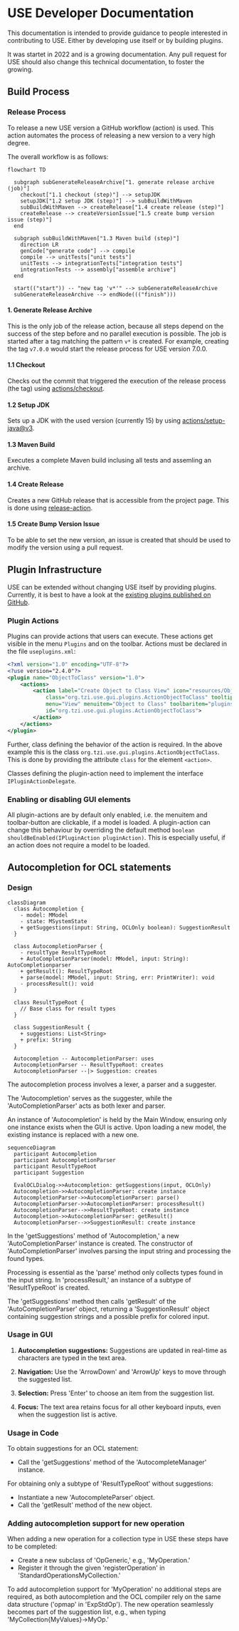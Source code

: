 # USE Developer Documentation

This documentation is intended to provide guidance to people interested
in contributing to USE. Either by developing use itself or by building plugins.

It was startet in 2022 and is a growing documentation. Any pull request for USE should
also change this technical documentation, to foster the growing.

## Build Process

### Release Process

To release a new USE version a GitHub workflow (action) is used.
This action automates the process of releasing a new version to a very high degree.

The overall workflow is as follows:

```mermaid
flowchart TD
  
  subgraph subGenerateReleaseArchive["1. generate release archive (job)"]
    checkout["1.1 checkout (step)"] --> setupJDK
    setupJDK["1.2 setup JDK (step)"] --> subBuildWithMaven
    subBuildWithMaven --> createRelease["1.4 create release (step)"]
    createRelease --> createVersionIssue["1.5 create bump version issue (step)"]
  end

  subgraph subBuildWithMaven["1.3 Maven build (step)"]
    direction LR
    genCode["generate code"] --> compile
    compile --> unitTests["unit tests"]
    unitTests --> integrationTests["integration tests"]
    integrationTests --> assembly["assemble archive"]
  end

  start(("start")) -- "new tag 'v*'" --> subGenerateReleaseArchive
  subGenerateReleaseArchive --> endNode((("finish")))
```

#### 1. Generate Release Archive

This is the only job of the release action, because all steps depend on the success of the step before and no parallel execution is possible. The job is started after a tag matching the pattern `v*` is created. For example, creating the tag `v7.0.0` would start the release process for USE version 7.0.0.

#### 1.1 Checkout

Checks out the commit that triggered the execution of the release process (the tag) using [actions/checkout](https://github.com/actions/checkout).

#### 1.2 Setup JDK

Sets up a JDK with the used version (currently 15) by using [actions/setup-java@v3](https://github.com/actions/setup-java).

#### 1.3 Maven Build

Executes a complete Maven build inclusing all tests and assemling an archive.

#### 1.4 Create Release

Creates a new GitHub release that is accessible from the project page.
This is done using [release-action](https://github.com/ncipollo/release-action).

#### 1.5 Create Bump Version Issue

To be able to set the new version, an issue is created that should be used to modify the version using a pull request.

## Plugin Infrastructure

USE can be extended without changing USE itself by providing plugins.
Currently, it is best to have a look at the
[existing plugins published on GitHub](https://github.com/useocl/use_plugins).

### Plugin Actions

Plugins can provide actions that users can execute. These actions get visible in the menu `Plugins` and 
on the toolbar. Actions must be declared in the file `useplugins.xml`:

```xml
<?xml version="1.0" encoding="UTF-8"?>
<?use version="2.4.0"?>
<plugin name="ObjectToClass" version="1.0">
    <actions>
		<action label="Create Object to Class View" icon="resources/ObjectToClassView.gif"
			class="org.tzi.use.gui.plugins.ActionObjectToClass" tooltip="Create Object to Class View"
			menu="View" menuitem="Object to Class" toolbaritem="plugins"
			id="org.tzi.use.gui.plugins.ActionObjectToClass">
		</action>
	</actions>
</plugin>
```

Further, class defining the behavior of the action is required. In the above example this is the class
`org.tzi.use.gui.plugins.ActionObjectToClass`. This is done by providing the attribute `class` for the
element `<action>`.

Classes defining the plugin-action need to implement the interface `IPluginActionDelegate`.

### Enabling or disabling GUI elements

All plugin-actions are by default only enabled, i.e. the menuitem and toolbar-button are clickable, if
a model is loaded. A plugin-action can change this behaviour by overriding the default method
```boolean shouldBeEnabled(IPluginAction pluginAction)```.
This is especially useful, if an action does not require a model to be loaded.  

## Autocompletion for OCL statements

### Design

```mermaid
classDiagram
  class Autocompletion {
    - model: MModel
    - state: MSystemState
    + getSuggestions(input: String, OCLOnly boolean): SuggestionResult
  }

  class AutocompletionParser {
    - resultType ResultTypeRoot
    + AutoCompletionParser(model: MModel, input: String): AutoCompletionparser
    + getResult(): ResultTypeRoot
    + parse(model: MModel, input: String, err: PrintWriter): void
    - processResult(): void
  }

  class ResultTypeRoot {
    // Base class for result types
  }

  class SuggestionResult {
    + suggestions: List<String>
    + prefix: String
  }

  Autocompletion -- AutocompletionParser: uses
  AutocompletionParser -- ResultTypeRoot: creates
  AutocompletionParser --|> Suggestion: creates

```

The autocompletion process involves a lexer, a parser and a suggester.

The 'Autocompletion' serves as the suggester, while the 'AutoCompletionParser' acts as both lexer and parser.

An instance of 'Autocompletion' is held by the Main Window, ensuring only one instance exists when the GUI is active. Upon loading a new model, the existing instance is replaced with a new one.

```mermaid
sequenceDiagram
  participant Autocompletion
  participant AutocompletionParser
  participant ResultTypeRoot
  participant Suggestion

  EvalOCLDialog->>Autocompletion: getSuggestions(input, OCLOnly)
  Autocompletion->>AutocompletionParser: create instance
  AutocompletionParser->>AutocompletionParser: parse()
  AutocompletionParser->>AutocompletionParser: processResult()
  AutocompletionParser-->>ResultTypeRoot: create instance
  Autocompletion->>AutocompletionParser: getResult()
  AutocompletionParser-->>SuggestionResult: create instance
```

In the 'getSuggestions' method of 'Autocompletion,' a new 'AutoCompletionParser' instance is created. The constructor of 'AutoCompletionParser' involves parsing the input string and processing the found types.

Processing is essential as the 'parse' method only collects types found in the input string. In 'processResult,' an instance of a subtype of 'ResultTypeRoot' is created.

The 'getSuggestions' method then calls 'getResult' of the 'AutoCompletionParser' object, returning a 'SuggestionResult' object containing suggestion strings and a possible prefix for colored input.

### Usage in GUI

1. **Autocompletion suggestions:** Suggestions are updated in real-time as characters are typed in the text area.

2. **Navigation:** Use the 'ArrowDown' and 'ArrowUp' keys to move through the suggested list.

3. **Selection:** Press 'Enter' to choose an item from the suggestion list.

4. **Focus:** The text area retains focus for all other keyboard inputs, even when the suggestion list is active.

### Usage in Code

To obtain suggestions for an OCL statement:

- Call the 'getSuggestions' method of the 'AutocompleteManager' instance.

For obtaining only a subtype of 'ResultTypeRoot' without suggestions:
- Instantiate a new 'AutocompleteParser' object.
- Call the 'getResult' method of the new object.

### Adding autocompletion support for new operation

When adding a new operation for a collection type in USE these steps have to be completed:

- Create a new subclass of 'OpGeneric,' e.g., 'MyOperation.'
- Register it through the given 'registerOperation' in 'StandardOperationsMyCollection.'

To add autocompletion support for 'MyOperation' no additional steps are required, as both autocompletion and the OCL compiler rely on the same data structure ('opmap' in 'ExpStdOp'). The new operation seamlessly becomes part of the suggestion list, e.g., when typing 'MyCollection{MyValues}->MyOp.'